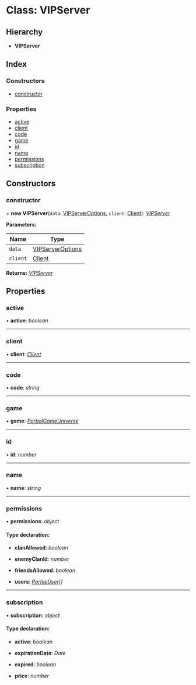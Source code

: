 
# Class: VIPServer

## Hierarchy

* **VIPServer**

## Index

### Constructors

* [constructor](_structures_game_.vipserver.md#constructor)

### Properties

* [active](_structures_game_.vipserver.md#active)
* [client](_structures_game_.vipserver.md#client)
* [code](_structures_game_.vipserver.md#code)
* [game](_structures_game_.vipserver.md#game)
* [id](_structures_game_.vipserver.md#id)
* [name](_structures_game_.vipserver.md#name)
* [permissions](_structures_game_.vipserver.md#permissions)
* [subscription](_structures_game_.vipserver.md#subscription)

## Constructors

### <a id="constructor" name="constructor"></a>  constructor

\+ **new VIPServer**(`data`: [VIPServerOptions](../interfaces/_structures_game_.vipserveroptions.md), `client`: [Client](_client_client_.client.md)): *[VIPServer](_structures_game_.vipserver.md)*

**Parameters:**

Name | Type |
------ | ------ |
`data` | [VIPServerOptions](../interfaces/_structures_game_.vipserveroptions.md) |
`client` | [Client](_client_client_.client.md) |

**Returns:** *[VIPServer](_structures_game_.vipserver.md)*

## Properties

### <a id="active" name="active"></a>  active

• **active**: *boolean*

___

### <a id="client" name="client"></a>  client

• **client**: *[Client](_client_client_.client.md)*

___

### <a id="code" name="code"></a>  code

• **code**: *string*

___

### <a id="game" name="game"></a>  game

• **game**: *[PartialGameUniverse](_structures_game_.partialgameuniverse.md)*

___

### <a id="id" name="id"></a>  id

• **id**: *number*

___

### <a id="name" name="name"></a>  name

• **name**: *string*

___

### <a id="permissions" name="permissions"></a>  permissions

• **permissions**: *object*

#### Type declaration:

* **clanAllowed**: *boolean*

* **enemyClanId**: *number*

* **friendsAllowed**: *boolean*

* **users**: *[PartialUser](_structures_user_.partialuser.md)[]*

___

### <a id="subscription" name="subscription"></a>  subscription

• **subscription**: *object*

#### Type declaration:

* **active**: *boolean*

* **expirationDate**: *Date*

* **expired**: *boolean*

* **price**: *number*
